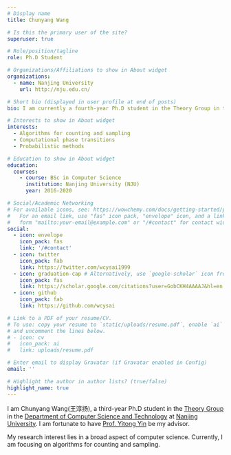 ```yaml
---
# Display name
title: Chunyang Wang

# Is this the primary user of the site?
superuser: true

# Role/position/tagline
role: Ph.D Student 

# Organizations/Affiliations to show in About widget
organizations:
  - name: Nanjing University
    url: http://nju.edu.cn/

# Short bio (displayed in user profile at end of posts)
bio: I am currently a fourth-year Ph.D student in the Theory Group in the Department of Computer Science and Technology at Nanjing University. My research interest lies in a broad aspect of computer science. Currently, I am focusing on algorithms for counting and sampling.

# Interests to show in About widget
interests:
  - Algorithms for counting and sampling
  - Computational phase transitions 
  - Probabilistic methods

# Education to show in About widget
education:
  courses:
    - course: BSc in Computer Science
      institution: Nanjing University (NJU)
      year: 2016-2020

# Social/Academic Networking
# For available icons, see: https://wowchemy.com/docs/getting-started/page-builder/#icons
#   For an email link, use "fas" icon pack, "envelope" icon, and a link in the
#   form "mailto:your-email@example.com" or "/#contact" for contact widget.
social:
  - icon: envelope
    icon_pack: fas
    link: '/#contact'
  - icon: twitter
    icon_pack: fab
    link: https://twitter.com/wcysai1999
  - icon: graduation-cap # Alternatively, use `google-scholar` icon from `ai` icon pack
    icon_pack: fas
    link: https://scholar.google.com/citations?user=GobCKH4AAAAJ&hl=en
  - icon: github
    icon_pack: fab
    link: https://github.com/wcysai

# Link to a PDF of your resume/CV.
# To use: copy your resume to `static/uploads/resume.pdf`, enable `ai` icons in `params.toml`,
# and uncomment the lines below.
# - icon: cv
#   icon_pack: ai
#   link: uploads/resume.pdf

# Enter email to display Gravatar (if Gravatar enabled in Config)
email: ''

# Highlight the author in author lists? (true/false)
highlight_name: true
---
```

I am Chunyang Wang(王淳扬), a third-year Ph.D student in the [Theory Group](http://tcs.nju.edu.cn/) in the [Department of Computer Science and Technology](http://cs.nju.edu.cn/) at [Nanjing University](http://nju.edu.cn/). I am fortunate to have [Prof. Yitong Yin](http://tcs.nju.edu.cn/yinyt/) be my advisor. 

My research interest lies in a broad aspect of computer science. Currently, I am focusing on algorithms for counting and sampling.
